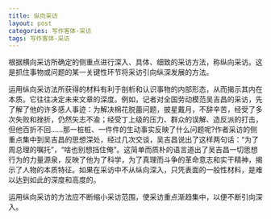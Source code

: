 ```yaml
---
title: 纵向采访
layout: post
categories: 写作客体-采访
tags: 写作客体-采访
---
```


根据横向采访所确定的侧重点进行深入、具体、细致的采访方法，称纵向采访。这是抓住事物或问题的某一关键性环节将采访引向纵深发展的方法。

运用纵向采访法所获得的材料有利于剖析和认识事物的内部形态，从而揭示其内在本质。它往往决定未来文章的深度。例如，记者对全国劳动模范吴吉昌的采访，先了解了他的许多感人事迹：为解决棉花脱蕾问题，披星戴月，不辞辛苦，经受了多次失败和挫折，仍然矢志不渝；经受丁上级的压力、群众的误解、造反派的打击，但他百折不回……那一桩桩、一件件的生动事实反映了什么问题呢?作者采访的侧重点集中到吴吉昌的思想深处，经过几次交谈，吴吉昌说出了这样两句话：“为了周总理的嘱托”，“啥也别想挡住俺”。这简单而质朴的语言道出了吴吉昌一切思想行为的力量源泉，反映了他为了科学，为了真理而斗争的革命意志和实干精神，揭示了人物的本质特征。如果在采访中不从纵向深入，只凭表面的一般性材料，是难以达到如此的深度和高度的。

运用纵向采访的方法应不断缩小采访范围，使采访重点渐趋集中，以便不断引向深入。 
